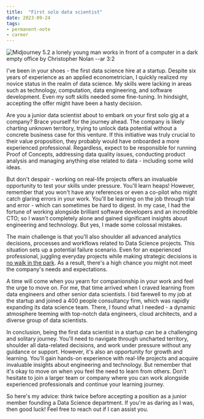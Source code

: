 ```yaml
---
title:  "First solo data scientist"
date: 2023-09-24
tags: 
- permanent-note
- career
---
```


![Midjourney 5.2 a lonely young man works in front of a computer in a dark empty office by Christopher Nolan --ar 3:2](first-solo-data-scientist.png)

I've been in your shoes - the first data science hire at a startup. Despite six years of experience as an applied econometrician, I quickly realized my novice status in the realm of data science. My skills were lacking in areas such as technology, computation, data engineering, and software development. Even my soft skills needed some fine-tuning. In hindsight, accepting the offer might have been a hasty decision.

Are you a junior data scientist about to embark on your first solo gig at a company? Brace yourself for the journey ahead. The company is likely charting unknown territory, trying to unlock data potential without a concrete business case for this venture. If this initiative was truly crucial to their value proposition, they probably would have onboarded a more experienced professional. Regardless, expect to be responsible for running Proof of Concepts, addressing data quality issues, conducting product analysis and managing anything else related to data - including some wild ideas.

But don't despair - working on real-life projects offers an invaluable opportunity to test your skills under pressure. You'll learn heaps! However, remember that you won't have any references or even a co-pilot who might catch glaring errors in your work. You'll be learning on the job through trial and error - which can sometimes be hard to digest. In my case, I had the fortune of working alongside brilliant software developers and an incredible CTO; so I wasn't completely alone and gained significant insights about engineering and technology. But yes, I made some colossal mistakes. 

The main challenge is that you'll also shoulder all advanced analytics decisions, processes and workflows related to Data Science projects. This situation sets up a potential failure scenario. Even for an experienced professional, juggling everyday projects while making strategic decisions is [no walk in the park](Headspace%20for%20managers.md). As a result, there's a high chance you might not meet the company's needs and expectations.

A time will come when you yearn for companionship in your work and feel the urge to move on. For me, that time arrived when I craved learning from data engineers and other senior data scientists. I bid farewell to my job at the startup and joined a 400 people consultancy firm, which was rapidly expanding its data science team. There, I found what I needed - a dynamic atmosphere teeming with top-notch data engineers, cloud architects, and a diverse group of data scientists.

In conclusion, being the first data scientist in a startup can be a challenging and solitary journey. You'll need to navigate through uncharted territory, shoulder all data-related decisions, and work under pressure without any guidance or support. However, it's also an opportunity for growth and learning. You'll gain hands-on experience with real-life projects and acquire invaluable insights about engineering and technology. But remember that it's okay to move on when you feel the need to learn from others. Don't hesitate to join a larger team or company where you can work alongside experienced professionals and continue your learning journey.

So here's my advice: think twice before accepting a position as a junior member founding a Data Science department. If you're as daring as I was, then good luck! Feel free to reach out if I can assist you.
